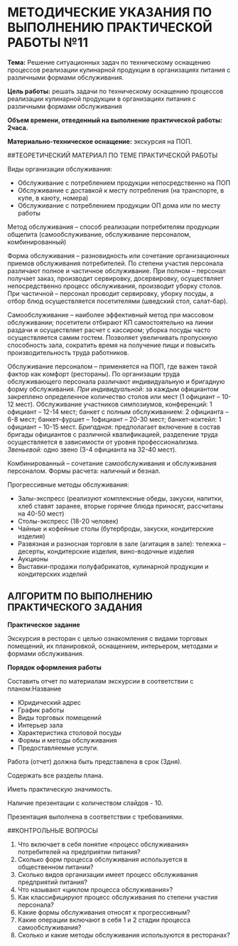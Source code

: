 # МЕТОДИЧЕСКИЕ УКАЗАНИЯ ПО ВЫПОЛНЕНИЮ ПРАКТИЧЕСКОЙ РАБОТЫ №11

**Тема:** Решение ситуационных задач по техническому оснащению процессов реализации кулинарной продукции в организациях питания с различными формами обслуживания.

**Цель работы:** решать задачи по техническому оснащению процессов реализации кулинарной продукции в организациях питания с различными формами обслуживания

**Объем времени, отведенный на выполнение практической работы: 2часа.**

**Материально-техническое оснащение:** экскурсия на ПОП.

##ТЕОРЕТИЧЕСКИЙ МАТЕРИАЛ ПО ТЕМЕ ПРАКТИЧЕСКОЙ РАБОТЫ

Виды организации обслуживания:

- Обслуживание с потреблением продукции непосредственно на ПОП
- Обслуживание с доставкой к месту потребления (на транспорте, в купе, в каюту, номера)
- Обслуживание с потреблением продукции ОП дома или по месту работы

Метод обслуживания – способ реализации потребителям продукции общепита (самообслуживание, обслуживание персоналом, комбинированный)

Форма обслуживания – разновидность или сочетание организационных приемов обслуживания потребителей. По степени участия персонала различают полное и частичное обслуживание. При полном – персонал получает заказ, производит сервировку, досервировку, осуществляет непосредственно процесс обслуживания, производит уборку столов. При частичной – персонал проводит сервировку, уборку посуды, а отбор блюд осуществляется посетителями (шведский стол, салат-бар).

Самообслуживание – наиболее эффективный метод при массовом обслуживании; посетители отбирают КП самостоятельно на линии раздачи и осуществляет расчет с кассиром; уборка посуды часто осуществляется самим гостем. Позволяет увеличивать пропускную способность зала, сократить время на получение пищи и повысить производительность труда работников.

Обслуживание персоналом – применяется на ПОП, где важен такой фактор как комфорт (рестораны). По организации труда обслуживающего персонала различают индивидуальную и бригадную форму обслуживания. _При индивидуальной_: за каждым официантом закреплено определенное количество столов или мест (1 официант – 10-12 мест). Обслуживание участников симпозиумов, конференций: 1 официант – 12-14 мест; банкет с полным обслуживанием: 2 официанта – 6-8 мест; банкет-фуршет – 1официант – 20-30 мест; банкет-коктейл: 1 официант – 10-15 мест. _Бригадная_: предполагает включение в состав бригады официантов с различной квалификацией, разделение труда осуществляется в зависимости от уровня профессионализма. _Звеньевой:_ одно звено (3-4 официанта на 32-40 мест).

Комбинированный – сочетание самообслуживания и обслуживания персоналом. Формы расчета: наличный и безнал.

Прогрессивные методы обслуживания:

* Залы-экспресс (реализуют комплексные обеды, закуски, напитки, хлеб ставят заранее, вторые горячие блюда приносят, рассчитаны на 40-50 мест)
* Столы-экспресс (18-20 человек)
* Чайные и кофейные столы (бутерброды, закуски, кондитерские изделия)
* Развязная и разносная торговля в зале (агитация в зале): тележка – десерты, кондитерские изделия, вино-водочные изделия
* Аукционы
* Выставки-продажи полуфабрикатов, кулинарной продукции и кондитерских изделий

## АЛГОРИТМ ПО ВЫПОЛНЕНИЮ ПРАКТИЧЕСКОГО ЗАДАНИЯ

**Практическое задание**

Экскурсия в ресторан с целью ознакомления с видами торговых помещений, их планировкой, оснащением, интерьером, методами и формами обслуживания.

**Порядок оформления работы**

Составить отчет по материалам экскурсии в соответствии с планом:Название

* Юридический адрес
* График работы
* Виды торговых помещений
* Интерьер зала
* Характеристика столовой посуды
* Формы и методы обслуживания
* Предоставляемые услуги.

Работа (отчет) должна быть представлена в срок (3дня).

Содержать все разделы плана.

Иметь практическую значимость.

Наличие презентации с количеством слайдов - 10.

Презентация выполнена в соответствии с требованиями.

##КОНТРОЛЬНЫЕ ВОПРОСЫ

1.  Что включает в себя понятие «процесс обслуживания» потребителей на предприятии питания?
2.  Сколько форм процесса обслуживания используется в общественном питании?
3.  Сколько видов организации имеет процесс обслуживания предприятий питания?
4.  Что называют «циклом процесса обслуживания»?
5.  Как классифицируют процесс обслуживания по степени участия персонала?
6.  Какие формы обслуживания относят к прогрессивным?
7.  Какие операции включают в себя 1 и 2 стадии процесса самообслуживания?
8.  Сколько и какие методы обслуживания используются в ресторанах?